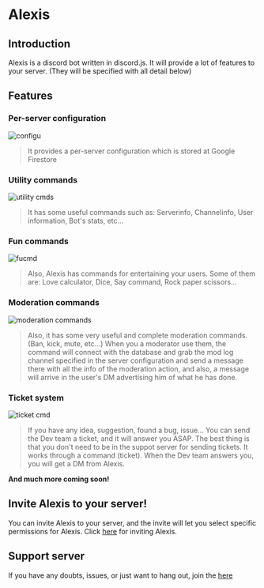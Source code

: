 # Alexis

## Introduction

Alexis is a discord bot written in discord.js. 
It will provide a lot of features to your server.
(They will be specified with all detail below)

## Features
### Per-server configuration
![configu](https://user-images.githubusercontent.com/28924894/77164562-dc3d1380-6ab0-11ea-89fe-325df612b274.gif)

> It provides a per-server configuration which is stored at Google Firestore
### Utility commands 
![utility cmds](https://user-images.githubusercontent.com/28924894/77164584-e6f7a880-6ab0-11ea-8380-f8d756997b18.gif)

> It has some useful commands such as: Serverinfo, Channelinfo, User information, Bot's stats, etc...
### Fun commands
![fucmd](https://user-images.githubusercontent.com/28924894/77164973-afd5c700-6ab1-11ea-9214-b083c5ec4885.gif)


> Also, Alexis has commands for entertaining your users. Some of them are: Love calculator, Dice, Say command, Rock paper scissors...
### Moderation commands 
![moderation commands](https://user-images.githubusercontent.com/28924894/77164568-e0693100-6ab0-11ea-85c3-094422a3c48c.gif)

> Also, it has some very useful and complete moderation commands. (Ban, kick, mute, etc...) When you a moderator use them, the command will connect with the database and grab the mod log channel specified in the server configuration and send a message there with all the info of the moderation action, and also, a message will arrive in the user's DM advertising him of what he has done.
### Ticket system 
![ticket cmd](https://user-images.githubusercontent.com/28924894/77164578-e4954e80-6ab0-11ea-8ce3-c26956bcb743.gif)

> If you have any idea, suggestion, found a bug, issue... You can send the Dev team a ticket, and it will answer you ASAP. The best thing is that you don't need to be in the suppot server for sending tickets. It works through a command (ticket). When the Dev team answers you, you will get a DM from Alexis.

**And much more coming soon!**

## Invite Alexis to your server!

You can invite Alexis to your server, and the invite will let you select specific permissions for Alexis. Click [here](https://discordapp.com/oauth2/authorize?client_id=679036215005020388&permissions=2147483127&scope=bot) for inviting Alexis.

## Support server

If you have any doubts, issues, or just want to hang out, join the [here](https://discord.gg/zH5FZD7)

